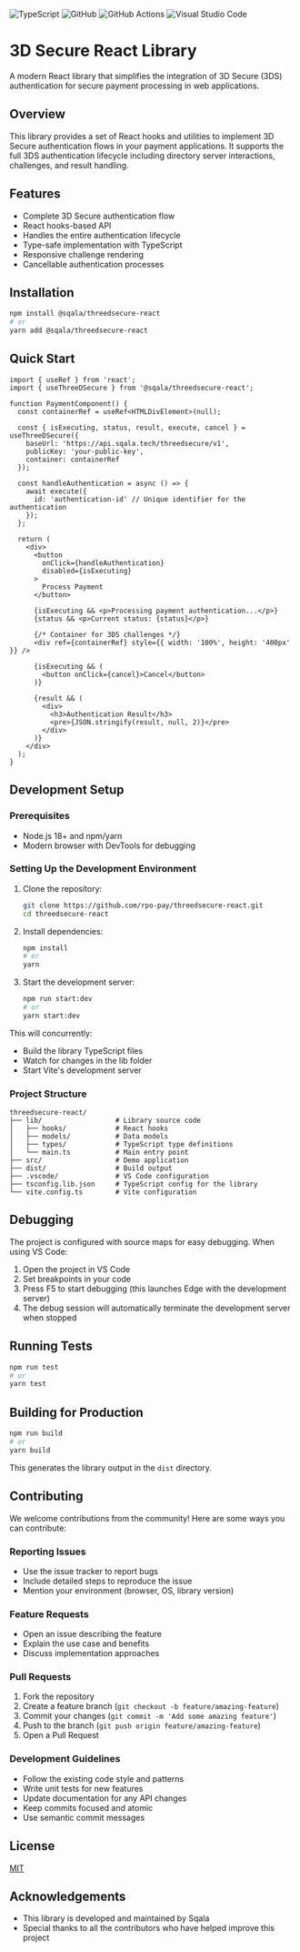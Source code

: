 ![TypeScript](https://img.shields.io/badge/typescript-%23007ACC.svg?style=for-the-badge&logo=typescript&logoColor=white)
![GitHub](https://img.shields.io/badge/github-%23121011.svg?style=for-the-badge&logo=github&logoColor=white)
![GitHub Actions](https://img.shields.io/badge/github%20actions-%232671E5.svg?style=for-the-badge&logo=githubactions&logoColor=white)
![Visual Studio Code](https://img.shields.io/badge/Visual%20Studio%20Code-0078d7.svg?style=for-the-badge&logo=visual-studio-code&logoColor=white)


# 3D Secure React Library

A modern React library that simplifies the integration of 3D Secure (3DS) authentication for secure payment processing in web applications.

## Overview

This library provides a set of React hooks and utilities to implement 3D Secure authentication flows in your payment applications. It supports the full 3DS authentication lifecycle including directory server interactions, challenges, and result handling.

## Features

- Complete 3D Secure authentication flow
- React hooks-based API
- Handles the entire authentication lifecycle
- Type-safe implementation with TypeScript
- Responsive challenge rendering
- Cancellable authentication processes

## Installation

```bash
npm install @sqala/threedsecure-react
# or
yarn add @sqala/threedsecure-react
```

## Quick Start

```tsx
import { useRef } from 'react';
import { useThreeDSecure } from '@sqala/threedsecure-react';

function PaymentComponent() {
  const containerRef = useRef<HTMLDivElement>(null);
  
  const { isExecuting, status, result, execute, cancel } = useThreeDSecure({
    baseUrl: 'https://api.sqala.tech/threedsecure/v1',
    publicKey: 'your-public-key',
    container: containerRef
  });

  const handleAuthentication = async () => {
    await execute({
      id: 'authentication-id' // Unique identifier for the authentication
    });
  };

  return (
    <div>
      <button 
        onClick={handleAuthentication}
        disabled={isExecuting}
      >
        Process Payment
      </button>
      
      {isExecuting && <p>Processing payment authentication...</p>}
      {status && <p>Current status: {status}</p>}
      
      {/* Container for 3DS challenges */}
      <div ref={containerRef} style={{ width: '100%', height: '400px' }} />
      
      {isExecuting && (
        <button onClick={cancel}>Cancel</button>
      )}
      
      {result && (
        <div>
          <h3>Authentication Result</h3>
          <pre>{JSON.stringify(result, null, 2)}</pre>
        </div>
      )}
    </div>
  );
}
```

## Development Setup

### Prerequisites

- Node.js 18+ and npm/yarn
- Modern browser with DevTools for debugging

### Setting Up the Development Environment

1. Clone the repository:
   ```bash
   git clone https://github.com/rpo-pay/threedsecure-react.git
   cd threedsecure-react
   ```

2. Install dependencies:
   ```bash
   npm install
   # or
   yarn
   ```

3. Start the development server:
   ```bash
   npm run start:dev
   # or
   yarn start:dev
   ```

This will concurrently:
- Build the library TypeScript files
- Watch for changes in the lib folder
- Start Vite's development server

### Project Structure

```
threedsecure-react/
├── lib/                  # Library source code
│   ├── hooks/            # React hooks
│   ├── models/           # Data models
│   ├── types/            # TypeScript type definitions
│   └── main.ts           # Main entry point
├── src/                  # Demo application
├── dist/                 # Build output
├── .vscode/              # VS Code configuration
├── tsconfig.lib.json     # TypeScript config for the library
└── vite.config.ts        # Vite configuration
```

## Debugging

The project is configured with source maps for easy debugging. When using VS Code:

1. Open the project in VS Code
2. Set breakpoints in your code
3. Press F5 to start debugging (this launches Edge with the development server)
4. The debug session will automatically terminate the development server when stopped

## Running Tests

```bash
npm run test
# or
yarn test
```

## Building for Production

```bash
npm run build
# or
yarn build
```

This generates the library output in the `dist` directory.

## Contributing

We welcome contributions from the community! Here are some ways you can contribute:

### Reporting Issues

- Use the issue tracker to report bugs
- Include detailed steps to reproduce the issue
- Mention your environment (browser, OS, library version)

### Feature Requests

- Open an issue describing the feature
- Explain the use case and benefits
- Discuss implementation approaches

### Pull Requests

1. Fork the repository
2. Create a feature branch (`git checkout -b feature/amazing-feature`)
3. Commit your changes (`git commit -m 'Add some amazing feature'`)
4. Push to the branch (`git push origin feature/amazing-feature`)
5. Open a Pull Request

### Development Guidelines

- Follow the existing code style and patterns
- Write unit tests for new features
- Update documentation for any API changes
- Keep commits focused and atomic
- Use semantic commit messages

## License

[MIT](LICENSE)

## Acknowledgements

- This library is developed and maintained by Sqala
- Special thanks to all the contributors who have helped improve this project